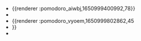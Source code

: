 - {{renderer :pomodoro_aiwbj,1650999400992,78}}
-
- {{renderer :pomodoro_vyoem,1650999802862,45
- }}
-